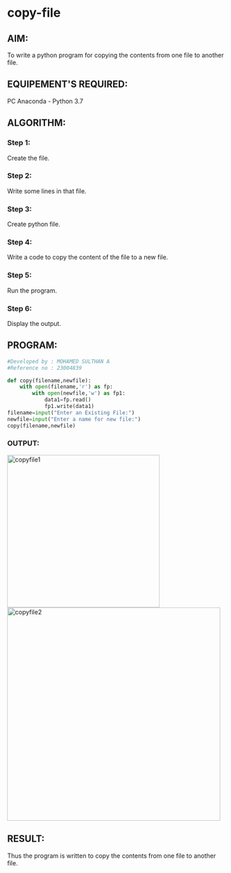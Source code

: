 # copy-file
## AIM:
To write a python program for copying the contents from one file to another file.
## EQUIPEMENT'S REQUIRED: 
PC
Anaconda - Python 3.7
## ALGORITHM: 
### Step 1:
Create the file.
### Step 2: 
Write some lines in that file.
### Step 3: 
Create python file.
### Step 4:  
Write a code to copy the content of the file to a new file.
### Step 5: 
Run the program.
### Step 6: 
Display the output.
## PROGRAM:
```PYTHON
#Developed by : MOHAMED SULTHAN A
#Reference no : 23004839

def copy(filename,newfile):
    with open(filename,'r') as fp:
        with open(newfile,'w') as fp1:
            data1=fp.read()
            fp1.write(data1)
filename=input("Enter an Existing File:")
newfile=input("Enter a name for new file:")
copy(filename,newfile)

```
### OUTPUT:
<img width="351" alt="copyfile1" src="https://github.com/23005672/copy-file/assets/138971519/8d133ce1-ebfb-48bc-aab9-5db9be7043a7">
<img width="491" alt="copyfile2" src="https://github.com/23005672/copy-file/assets/138971519/5e238b8a-0dc9-46bc-94a7-af0d9de7877b">

## RESULT:
Thus the program is written to copy the contents from one file to another file.
